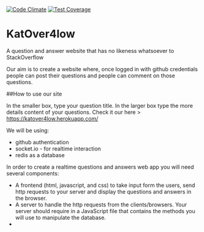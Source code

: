 [![Code Climate](https://codeclimate.com/github/kat4/KatOver4low/badges/gpa.svg)](https://codeclimate.com/github/kat4/KatOver4low)
[![Test Coverage](https://codeclimate.com/github/kat4/KatOver4low/badges/coverage.svg)](https://codeclimate.com/github/kat4/KatOver4low/coverage)

# KatOver4low
A question and answer website that has no likeness whatsoever to StackOverflow

Our aim is to create a website where, once logged in with github credentials people can post their questions and people can comment on those questions.

##How to use our site

In the smaller box, type your question title. In the larger box type the more details content of your questions.
Check it our here > https://katover4low.herokuapp.com/

We will be using:
* github authentication
* socket.io - for realtime interaction
* redis as a database

In order to create a realtime questions and answers web app you will need several components:

* A frontend  (html, javascript, and css) to take input form the users, send http requests to your server and display the questions and answers in the browser. 
* A server to handle the http requests from the clients/browsers. Your server should require in a JavaScript file that contains the methods you will use to manipulate the database. 
* 
